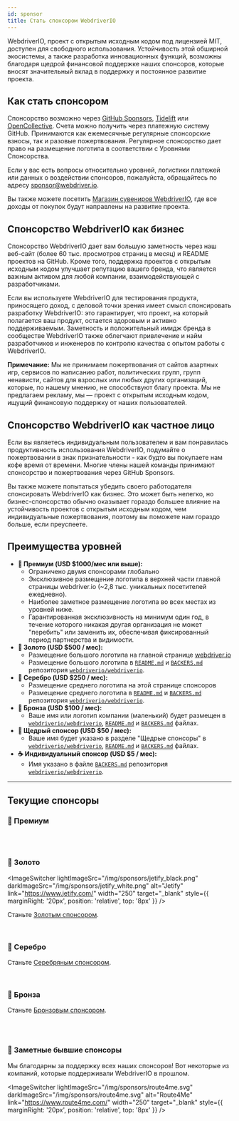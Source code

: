 ```yaml
---
id: sponsor
title: Стать спонсором WebdriverIO
---
```


WebdriverIO, проект с открытым исходным кодом под лицензией MIT, доступен для свободного использования. Устойчивость этой обширной экосистемы, а также разработка инновационных функций, возможны благодаря щедрой финансовой поддержке наших спонсоров, которые вносят значительный вклад в поддержку и постоянное развитие проекта.

## Как стать спонсором​
Спонсорство возможно через [GitHub Sponsors](https://github.com/sponsors/webdriverio), [Tidelift](enterprise) или [OpenCollective](https://opencollective.com/webdriverio). Счета можно получить через платежную систему GitHub. Принимаются как ежемесячные регулярные спонсорские взносы, так и разовые пожертвования. Регулярное спонсорство дает право на размещение логотипа в соответствии с Уровнями Спонсорства.

Если у вас есть вопросы относительно уровней, логистики платежей или данных о воздействии спонсоров, пожалуйста, обращайтесь по адресу [sponsor@webdriver.io](mailto:sponsor@webdriver.io).

Вы также можете посетить [Магазин сувениров WebdriverIO](https://shop.webdriver.io/), где все доходы от покупок будут направлены на развитие проекта.

## Спонсорство WebdriverIO как бизнес​
Спонсорство WebdriverIO дает вам большую заметность через наш веб-сайт (более 60 тыс. просмотров страниц в месяц) и README проектов на GitHub. Кроме того, поддержка проектов с открытым исходным кодом улучшает репутацию вашего бренда, что является важным активом для любой компании, взаимодействующей с разработчиками.

Если вы используете WebdriverIO для тестирования продукта, приносящего доход, с деловой точки зрения имеет смысл спонсировать разработку WebdriverIO: это гарантирует, что проект, на который полагается ваш продукт, остается здоровым и активно поддерживаемым. Заметность и положительный имидж бренда в сообществе WebdriverIO также облегчают привлечение и найм разработчиков и инженеров по контролю качества с опытом работы с WebdriverIO.

__Примечание:__ Мы не принимаем пожертвования от сайтов азартных игр, сервисов по написанию работ, политических групп, групп ненависти, сайтов для взрослых или любых других организаций, которые, по нашему мнению, не способствуют благу проекта. Мы не предлагаем рекламу, мы — проект с открытым исходным кодом, ищущий финансовую поддержку от наших пользователей.

## Спонсорство WebdriverIO как частное лицо​
Если вы являетесь индивидуальным пользователем и вам понравилась продуктивность использования WebdriverIO, подумайте о пожертвовании в знак признательности - как будто вы покупаете нам кофе время от времени. Многие члены нашей команды принимают спонсорство и пожертвования через GitHub Sponsors.

Вы также можете попытаться убедить своего работодателя спонсировать WebdriverIO как бизнес. Это может быть нелегко, но бизнес-спонсорство обычно оказывает гораздо большее влияние на устойчивость проектов с открытым исходным кодом, чем индивидуальные пожертвования, поэтому вы поможете нам гораздо больше, если преуспеете.

## Преимущества уровней​

- __💎 Премиум (USD $1000/мес или выше):__
  - Ограничено двумя спонсорами глобально
  - Эксклюзивное размещение логотипа в верхней части главной страницы webdriver.io (~2,8 тыс. уникальных посетителей ежедневно).
  - Наиболее заметное размещение логотипа во всех местах из уровней ниже.
  - Гарантированная эксклюзивность на минимум один год, в течение которого никакая другая организация не может "перебить" или заменить их, обеспечивая фиксированный период партнерства и видимости.
- __🥇 Золото (USD $500 / мес):__
  - Размещение большого логотипа на главной странице [webdriver.io](https://webdriver.io/)
  - Размещение большого логотипа в [`README.md`](https://github.com/webdriverio/webdriverio/blob/main/README.md) и [`BACKERS.md`](https://github.com/webdriverio/webdriverio/blob/main/BACKERS.md) репозитория [`webdriverio/webdriverio`](https://github.com/webdriverio/webdriverio).
- __🥈 Серебро (USD $250 / мес):__
  - Размещение среднего логотипа на этой странице спонсоров
  - Размещение среднего логотипа в [`README.md`](https://github.com/webdriverio/webdriverio/blob/main/README.md) и [`BACKERS.md`](https://github.com/webdriverio/webdriverio/blob/main/BACKERS.md) репозитория [`webdriverio/webdriverio`](https://github.com/webdriverio/webdriverio).
- __🥉 Бронза (USD $100 / мес):__
  - Ваше имя или логотип компании (маленький) будет размещен в [`webdriverio/webdriverio`](https://github.com/webdriverio/webdriverio), [`README.md`](https://github.com/webdriverio/webdriverio/blob/main/README.md) и [`BACKERS.md`](https://github.com/webdriverio/webdriverio/blob/main/BACKERS.md) файлах.
- __🍺 Щедрый спонсор (USD $50 / мес):__
  - Ваше имя будет указано в разделе "Щедрые спонсоры" в [`webdriverio/webdriverio`](https://github.com/webdriverio/webdriverio), [`README.md`](https://github.com/webdriverio/webdriverio/blob/main/README.md) и [`BACKERS.md`](https://github.com/webdriverio/webdriverio/blob/main/BACKERS.md) файлах.
- __☕️ Индивидуальный спонсор (USD $5 / мес):__
  - Имя указано в файле [`BACKERS.md`](https://github.com/webdriverio/webdriverio/blob/main/BACKERS.md) репозитория [`webdriverio/webdriverio`](https://github.com/webdriverio/webdriverio).

---

## Текущие спонсоры

### 💎 Премиум

<ImageSwitcher
    lightImageSrc="/img/sponsors/browserstack_black.svg"
    darkImageSrc="/img/sponsors/browserstack_white.svg"
    alt="BrowserStack"
    target="_blank"
    link="https://www.browserstack.com/automation-webdriverio"
/>

<br />
<br />

### 🥇 Золото

<ImageSwitcher
    lightImageSrc="/img/sponsors/jetify_black.png"
    darkImageSrc="/img/sponsors/jetify_white.png"
    alt="Jetify"
    link="https://www.jetify.com/"
    width="250"
    target="_blank"
    style={{ marginRight: '20px', position: 'relative', top: '8px' }}
/>

<ImageSwitcher
    lightImageSrc="/img/sponsors/lambdatest_black.svg"
    darkImageSrc="/img/sponsors/lambdatest_white.svg"
    alt="Lambdatest"
    target="_blank"
    link="https://www.lambdatest.com/"
    width="250"
/>

Станьте [Золотым спонсором](https://opencollective.com/webdriverio/contribute/gold-sponsor-26921/checkout?interval=month&amount=500&contributeAs=me).

<br />

### 🥈 Серебро

<ImageSwitcher
    lightImageSrc="/img/sponsors/testingbot.svg"
    darkImageSrc="/img/sponsors/testingbot.svg"
    alt="TestingBot"
    link="https://testingbot.com/"
    width="150"
    target="_blank"
/>

Станьте [Серебряным спонсором](https://opencollective.com/webdriverio/contribute/silver-sponsor-69223/checkout?interval=month&amount=250&contributeAs=me).

<br />

### 🥉 Бронза

<ImageSwitcher
    lightImageSrc="/img/sponsors/eslint_black.svg"
    darkImageSrc="/img/sponsors/eslint_white.svg"
    alt="Eslint"
    target="_blank"
    link="https://eslint.org/"
    width="150"
/>

<ImageSwitcher
    lightImageSrc="/img/sponsors/gridlastic.png"
    darkImageSrc="/img/sponsors/gridlastic.png"
    alt="Gridlastic"
    target="_blank"
    link="https://www.gridlastic.com/webdriverio.html"
    width="150"
/>

Станьте [Бронзовым спонсором](https://opencollective.com/webdriverio/contribute/bronze-sponsor-69224/checkout?interval=month&amount=100&contributeAs=me).

<br />
<br />

### 🙇 Заметные бывшие спонсоры

Мы благодарны за поддержку всех наших спонсоров! Вот некоторые из компаний, которые поддерживали WebdriverIO в прошлом.

<ImageSwitcher
    lightImageSrc="/img/sponsors/saucelabs_black.svg"
    darkImageSrc="/img/sponsors/saucelabs_white.svg"
    alt="Sauce Labs"
    link="https://saucelabs.com/"
    width="150"
    target="_blank"
/>

<ImageSwitcher
    lightImageSrc="/img/sponsors/route4me.svg"
    darkImageSrc="/img/sponsors/route4me.svg"
    alt="Route4Me"
    link="https://www.route4me.com/"
    width="250"
    target="_blank"
    style={{ marginRight: '20px', position: 'relative', top: '8px' }}
/>